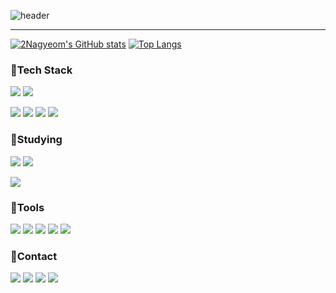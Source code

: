 ![header](https://capsule-render.vercel.app/api?type=venom&color=fff&height=300&section=header&text=my%20name%20is%20Nagyeom&fontSize=40)



----
[![2Nagyeom's GitHub stats](https://github-readme-stats.vercel.app/api?username=2Nagyeom&show_icons=true&theme=highcontrast)](https://github.com/2Nagyeom/github-readme-stats)
[![Top Langs](https://github-readme-stats.vercel.app/api/top-langs/?username=2Nagyeom&layout=compact)](https://github.com/2Nagyeom/github-readme-stats)

### 🚀Tech Stack
<img src="https://img.shields.io/badge/react-20232a.svg?style=for-the-badge&logo=react&logoColor=61DAFB" /> <img src="https://img.shields.io/badge/reactnative-20232a.svg?style=for-the-badge&logo=react&logoColor=61DAFB" /> 

<img src="https://img.shields.io/badge/JAVASCRIPT-F7DF1E.svg?style=for-the-badge&logo=JAVASCRIPT&logoColor=000" /> <img src="https://img.shields.io/badge/HTML5-E34F26.svg?style=for-the-badge&logo=HTML5&logoColor=fff" /> <img src="https://img.shields.io/badge/CSS3-1572B6.svg?style=for-the-badge&logo=CSS3&logoColor=fff" /> <img src="https://img.shields.io/badge/BOOTSTRAP-7952B3.svg?style=for-the-badge&logo=BOOTSTRAP&logoColor=fff" />

### 🚀Studying
<img src="https://img.shields.io/badge/react-20232a.svg?style=for-the-badge&logo=react&logoColor=61DAFB" /> <img src="https://img.shields.io/badge/reactnative-20232a.svg?style=for-the-badge&logo=react&logoColor=61DAFB" /> 

<img src="https://img.shields.io/badge/TAILWIND CSS-06B6D4.svg?style=for-the-badge&logo=tailwindcss&logoColor=fff" />

### 🚀Tools
<img src="https://img.shields.io/badge/VS Code-20232a.svg?style=for-the-badge&logo=visualstudiocode&logoColor=007ACC" /> <img src="https://img.shields.io/badge/Git-F05032.svg?style=for-the-badge&logo=Git&logoColor=fff" /> <img src="https://img.shields.io/badge/GitHub-181717.svg?style=for-the-badge&logo=GitHub&logoColor=fff" /> <img src="https://img.shields.io/badge/Figma-5B0BB5.svg?style=for-the-badge&logo=Figma&logoColor=fff" /> <img src="https://img.shields.io/badge/Notion-000000.svg?style=for-the-badge&logo=Figma&logoColor=fff" />

### 🚀Contact
<a href="https://velog.io/@bee3484/posts"><img src="https://img.shields.io/badge/VELOG-20C997.svg?style=for-the-badge&logo=Velog&logoColor=fff"/></a> <a href="mailto:artest1081@gmail.com"><img src="https://img.shields.io/badge/GMAIL-EA4335.svg?style=for-the-badge&logo=Velog&logoColor=fff"/></a> <a href="https://www.instagram.com/inagyeommi"><img src="https://img.shields.io/badge/INSTAGRAM-E4405F.svg?style=for-the-badge&logo=Velog&logoColor=fff"/></a> <a href="https://blog.naver.com/bee3484"><img src="https://img.shields.io/badge/NAVER-03C75A.svg?style=for-the-badge&logo=Naver&logoColor=fff"/></a>
